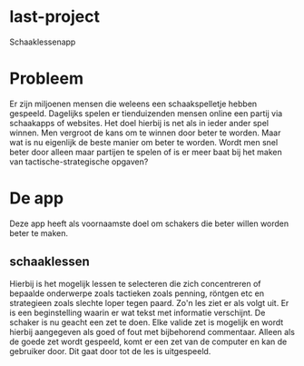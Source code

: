 # last-project
Schaaklessenapp

# Probleem
Er zijn miljoenen mensen die weleens een schaakspelletje hebben gespeeld. Dagelijks spelen er tienduizenden mensen online een partij via 
schaakapps of websites. Het doel hierbij is net als in ieder ander spel winnen.
Men vergroot de kans om te winnen door beter te worden. Maar wat is nu eigenlijk de beste manier om beter te worden. Wordt men snel beter door alleen maar partijen te spelen of is er meer baat bij het maken van tactische-strategische opgaven?

# De app
Deze app heeft als voornaamste doel om schakers die beter willen worden beter te maken. 

## schaaklessen
Hierbij is het mogelijk lessen te selecteren die zich concentreren of bepaalde onderwerpe zoals tactieken zoals penning, röntgen etc en strategieen zoals slechte loper tegen paard. Zo'n les ziet er als volgt uit. Er is een beginstelling waarin er wat tekst met informatie verschijnt. De schaker is nu geacht een zet te doen.
Elke valide zet is mogelijk en wordt hierbij aangegeven als goed of fout met bijbehorend commentaar. Alleen als de goede zet wordt gespeeld, komt er een zet van de computer en kan de gebruiker door. Dit gaat door tot de les is uitgespeeld.

## 

